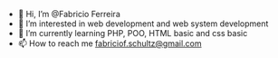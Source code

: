- 👋 Hi, I’m @Fabricio Ferreira
- 👀 I’m interested in web development and web system development
- 🌱 I’m currently learning PHP, POO, HTML basic and css basic 
- 📫 How to reach me fabriciof.schultz@gmail.com

<!---
ffstz/ffstz is a ✨ special ✨ repository because its `README.md` (this file) appears on your GitHub profile.
You can click the Preview link to take a look at your changes.
--->
<!-- - 💞️ I’m looking to collaborate on ... -->
